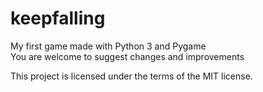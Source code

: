 # keepfalling
My first game made with Python 3 and Pygame  
You are welcome to suggest changes and improvements

This project is licensed under the terms of the MIT license.
